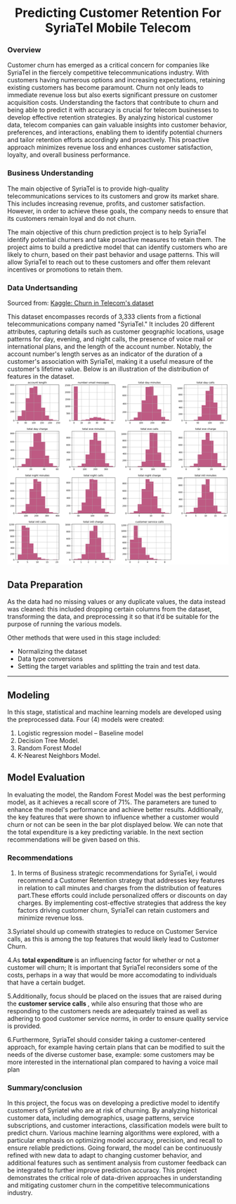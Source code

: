 

# <center>Predicting Customer Retention For SyriaTel Mobile Telecom</center>


### Overview

Customer churn has emerged as a critical concern for companies like SyriaTel in the fiercely competitive telecommunications industry. With customers having numerous options and increasing expectations, retaining existing customers has become paramount. 
Churn not only leads to immediate revenue loss but also exerts significant pressure on customer acquisition costs. Understanding the factors that contribute to churn and being able to predict it with accuracy is crucial for telecom businesses to develop effective retention strategies. By analyzing historical customer data, telecom companies can gain valuable insights into customer behavior, preferences, and interactions, enabling them to identify potential churners and tailor retention efforts accordingly and proactively.
This proactive approach minimizes revenue loss and enhances customer satisfaction, loyalty, and overall business performance.


### Business Understanding

The main objective of SyriaTel is to provide high-quality telecommunications services to its customers and grow its market share. This includes increasing revenue, profits, and customer satisfaction. However, in order to achieve these goals, the company needs to ensure that its customers remain loyal and do not churn.

The main objective of this churn prediction project is to help SyriaTel identify potential churners and take proactive measures to retain them. The project aims to build a predictive model that can identify customers who are likely to churn, based on their past behavior and usage patterns. This will allow SyriaTel to reach out to these customers and offer them relevant incentives or promotions to retain them.



### Data Undertsanding
Sourced from: [Kaggle: Churn in Telecom's dataset](https://www.kaggle.com/datasets/becksddf/churn-in-telecoms-dataset/)

This dataset encompasses records of 3,333 clients from a fictional telecommunications company named "SyriaTel." It includes 20 different attributes, capturing details such as customer geographic locations, usage patterns for day, evening, and night calls, the presence of voice mail or international plans, and the length of the account number. Notably, the account number's length serves as an indicator of the duration of a customer's association with SyriaTel, making it a useful measure of the customer's lifetime value.
Below is an illustration of the distribution of features in the dataset.
![alt text](image.png)


## <b> Data Preparation </b>
As the data had no missing values or any duplicate values, the data instead was cleaned: this included dropping certain columns from the dataset, transforming the data, and preprocessing it so that it’d be suitable for the purpose of running the various models.

Other methods that were used in this stage included:

- Normalizing the dataset
- Data type conversions 
- Setting the target variables and splitting the train and test data.
---

## <b> Modeling </b>
In this stage, statistical and machine learning models are developed using the preprocessed data. Four (4) models were created:
1. Logistic regression model – Baseline model
2. Decision Tree Model.
3. Random Forest Model
4. K-Nearest Neighbors Model.


## <b> Model Evaluation </b>

In evaluating the model, the Random Forest Model was the best performing model, as it achieves a recall score of 71%. 
The parameters are tuned to enhance the model's performance and achieve better results.
Additionally, the key features that were shown to influence whether a customer would churn or not can be seen in the bar plot displayed below. We can note that the total expenditure is a key predicting variable.
In the next section recommendations will be given based on this.







### Recommendations
1. In terms of Business strategic recommendations for SyriaTel, i would recommend a Customer Retention strategy that addresses key features in relation to call minutes and charges from the distribution of features part.These efforts could include personalized offers or discounts on day charges. By implementing cost-effective strategies that address the key factors driving customer churn, SyriaTel can retain customers and minimize revenue loss.

3.Syriatel should up  comewith strategies to reduce on Customer Service calls, as this is among the top features that would likely lead to Customer Churn. 

4.As <b> total expenditure </b> is an influencing factor for whether or not a customer will churn; 
It is important that SyriaTel reconsiders some of the costs, perhaps in a way that would be more accomodating to individuals that have a certain budget. 

5.Additionally, focus should be placed on the issues that are raised during the <b> customer service calls </b>, while also ensuring that those who are responding to the customers needs are adequately trained as well as adhering to good customer service norms, in order to ensure quality service is provided. 

6.Furthermore, SyriaTel should consider taking a customer-centered approach, for example having certain plans that can be modified to suit the needs of the diverse customer base, example: some customers may be more interested in the international plan compared to having a voice mail plan









### Summary/conclusion
In this project, the focus was on developing a predictive model to identify customers of Syriatel who are at risk of churning. By analyzing historical customer data, including demographics, usage patterns, service subscriptions, and customer interactions, classification models were built to predict churn. Various machine learning algorithms were explored, with a particular emphasis on optimizing model accuracy, precision, and recall to ensure reliable predictions. 
Going forward, the model can be continuously refined with new data to adapt to changing customer behavior, and additional features such as sentiment analysis from customer feedback can be integrated to further improve prediction accuracy. This project demonstrates the critical role of data-driven approaches in understanding and mitigating customer churn in the competitive telecommunications industry.

